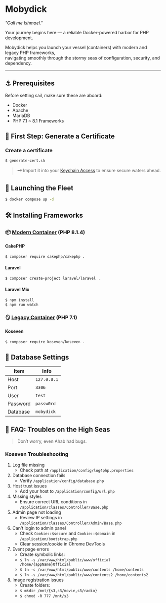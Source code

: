 # Mobydick

_"Call me Ishmael."_

Your journey begins here — a reliable Docker-powered harbor for PHP development.

Mobydick helps you launch your vessel (containers) with modern and legacy PHP frameworks,  
navigating smoothly through the stormy seas of configuration, security, and dependency.

---

## ⚓ Prerequisites

Before setting sail, make sure these are aboard:

- Docker
- Apache
- MariaDB
- PHP 7.1 ~ 8.1 Frameworks

## 🧭 First Step: Generate a Certificate

### Create a certificate

```bash
$ generate-cert.sh
```

> 🗝️ Import it into your [Keychain Access](https://support.apple.com/ja-jp/guide/keychain-access/kyca1083/mac) to ensure secure waters ahead.

## 🚢 Launching the Fleet

```bash
$ docker compose up -d
```

## 🛠️ Installing Frameworks

### 📦 [Modern Container](https://github.com/limnxn/mobydick/blob/main/php/dockerfile-php-modern) (PHP 8.1.4)

#### CakePHP

```bash
$ composer require cakephp/cakephp .
```

#### Laravel

```bash
$ composer create-project laravel/laravel .
```

#### Laravel Mix

```bash
$ npm install
$ npm run watch
```

### 🪞 [Legacy Container](https://github.com/limnxn/mobydick/blob/main/php/dockerfile-php-legacy) (PHP 7.1)

#### Koseven

```bash
$ composer require koseven/koseven .
```

## 🐚 Database Settings

| Item     | Info        |
| -------- | ----------- |
| Host     | `127.0.0.1` |
| Port     | `3306`      |
| User     | `test`      |
| Password | `passw0rd`  |
| Database | `mobydick`  |

## 🐳 FAQ: Troubles on the High Seas

> Don’t worry, even Ahab had bugs.

### Koseven Troubleshooting

1. Log file missing
   - Check path at `/application/config/log4php.properties`
2. Database connection fails
   - Verify `/application/config/database.php`
3. Host trust issues
   - Add your host to `/application/config/url.php`
4. Missing styles
   - Ensure correct URL conditions in `/application/classes/Controller/Base.php`
5. Admin page not loading
   - Review IP settings in `/application/classes/Controller/Admin/Base.php`
6. Can't login to admin panel
   - Check `Cookie::$secure` and `Cookie::$domain` in `/application/bootstrap.php`
   - Clear session/cookie in Chrome DevTools
7. Event page errors
   - Create symbolic links:
   - `$ ln -s /var/www/html/public/www/official /home/{appName}Official`
   - `$ ln -s /var/www/html/public/www/contents /home/contents`
   - `$ ln -s /var/www/html/public/www/contents2 /home/contents2`
8. Image registration issues
   - Create folders:
   - `$ mkdir /mnt/{s3,s3/movie,s3/radio}`
   - `$ chmod -R 777 /mnt/s3`
